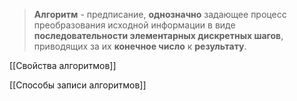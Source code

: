 > **Алгоритм** - предписание, **однозначно** задающее процесс преобразования исходной информации в виде **последовательности элементарных дискретных шагов**, приводящих за их **конечное число** к **результату**.

[[Свойства алгоритмов]]

[[Способы записи алгоритмов]]